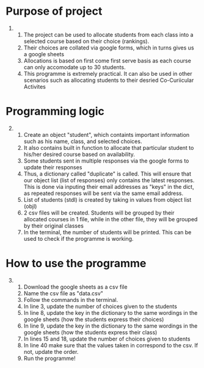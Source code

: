 # Purpose of project
1. 1. The project can be used to allocate students from each class into a selected course based on their choice (rankings).
   2. Their choices are collated via google forms, which in turns gives us a google sheets
   3.  Allocations is based on first come first serve basis as each course can only accomodate up to 30 students.
   4.  This programme is extremely practical. It can also be used in other scenarios such as allocating students to their desried Co-Curiicular Activites

# Programming logic
2. 1. Create an object "student", which containts important information such as his name, class, and selected choices.
   2. It also contains built in function to allocate that particular student to his/her desired course based on availability.
   3. Some students sent in multiple responses via the google forms to update their responses
   4. Thus, a dictionary called "duplicate" is called. This will ensure that our object list (list of responses) only contains the latest responses. This is done via inputing their email addresses as "keys" in the dict, as repeated responses will be sent via the same email address.
   5. List of students (stdl) is created by taking in values from object list (objl)
   6. 2 csv files will be created. Students will be grouped by their allocated courses in 1 file, while in the other file, they will be grouped by their original classes
   7. In the terminal, the number of students will be printed. This can be used to check if the programme is working.

# How to use the programme
3. 1. Download the google sheets as a csv file
   2. Name the csv file as "data.csv"
   3. Follow the commands in the terminal.
   4. In line 3, update the number of choices given to the students
   5. In line 8, update the key in the dictionary to the same wordings in the google sheets (how the students express their choices)
   6. In line 9, update the key in the dictionary to the same wordings in the google sheets (how the students express their class)
   7. In lines 15 and 18, update the number of choices given to students
   8. In line 40 make sure that the values taken in correspond to the csv. If not, update the order.
   9. Run the programme!


      
  
  
